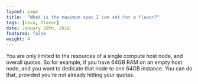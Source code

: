 ```yaml
---
layout: page
title:  "What is the maximum spec I can set for a flavor?"
tags: [nova, flavor]
date: January 20th, 2016
featured: false
weight: 4
---
```


You are only limited to the resources of a single compute host node, and overall quotas. So for example, if you have 64GB RAM on an empty host node, and you want to dedicate that node to one 64GB instance. You can do that, provided you're not already hitting your quotas.
